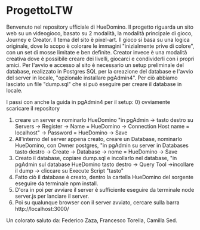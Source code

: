 # ProgettoLTW
Benvenuto nel repository ufficiale di HueDomino. Il progetto riguarda un sito web su un videogioco, basato su 2 modalità, la modalità principale di gioco, Journey e Creator. Il tema del sito è pixel-art.
Il gioco si basa su una logica originale, dove lo scopo è colorare le immagini "inizialmente prive di colore", con un set di mosse limitate e ben definite.
Creator invece è una modalità creativa dove è possibile creare dei livelli, giocarci e condividerli con i propri amici.
Per l'avvio e accesso al sito è necessario un setup preliminale del database, realizzato in Postgres SQL per la creazione del database e l'avvio del server in locale, "opzionale installare pgAdmin4".
Per ciò abbiamo lasciato un file "dump.sql" che si può eseguire per creare il database in locale.

I passi con anche la guida in pgAdmin4 per il setup:
0) ovviamente scaricare il repository
1) creare un server e nominarlo HueDomino  "in pgAdmin -> tasto destro su Servers -> Register -> Name = HueDomino -> Connection Host name = localhost" -> Password = HueDomino -> Save
2) All'interno del server appena creato, creare un Database, nominarlo HueDomino, con Owner postgres, "in pgAdmin su server in Databases tasto destro -> Create -> Database -> nome = HueDomino -> Save
3) Creato il database, copiare dump.sql e incollarlo nel database, "in pgAdmin sul database HueDomino tasto destro -> Query Tool ->incollare il dump -> cliccare su Execute Script "tasto"
4) Fatto ciò il database è creato, dentro la cartella HueDomino del sorgente eseguire da terminale npm install.
5) D'ora in poi per avviare il server è sufficiente eseguire da terminale node server.js per lanciare il server.
6) Poi su qualunque browser con il server avviato, cercare sulla barra http://localhost:3000/

Un colorato saluto da:
Federico Zaza,
Francesco Torella,
Camilla Sed.
